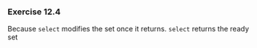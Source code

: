 ### Exercise 12.4
Because `select` modifies the set once it returns. `select` returns the ready set
